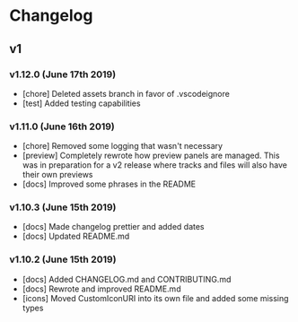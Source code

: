 # Changelog

## v1

### v1.12.0 (June 17th 2019)

- [chore] Deleted assets branch in favor of .vscodeignore
- [test] Added testing capabilities

### v1.11.0 (June 16th 2019)

- [chore] Removed some logging that wasn't necessary
- [preview] Completely rewrote how preview panels are managed. This was in preparation for a v2 release where tracks and files will also have their own previews
- [docs] Improved some phrases in the README

### v1.10.3 (June 15th 2019)

- [docs] Made changelog prettier and added dates
- [docs] Updated README.md

### v1.10.2 (June 15th 2019)

- [docs] Added CHANGELOG.md and CONTRIBUTING.md
- [docs] Rewrote and improved README.md
- [icons] Moved CustomIconURI into its own file and added some missing types
